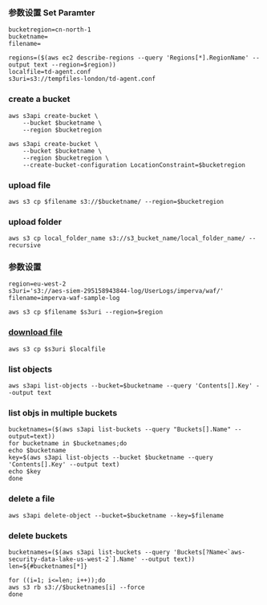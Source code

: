 
### 参数设置 Set Paramter
```
bucketregion=cn-north-1
bucketname=
filename=
```
```
regions=($(aws ec2 describe-regions --query 'Regions[*].RegionName' --output text --region=$region))
localfile=td-agent.conf
s3uri=s3://tempfiles-london/td-agent.conf
```
###  create a bucket
```
aws s3api create-bucket \
    --bucket $bucketname \
    --region $bucketregion
```
```
aws s3api create-bucket \
    --bucket $bucketname \
    --region $bucketregion \
    --create-bucket-configuration LocationConstraint=$bucketregion
   ```
###  upload file
```
aws s3 cp $filename s3://$bucketname/ --region=$bucketregion
```
###  upload folder
```
aws s3 cp local_folder_name s3://s3_bucket_name/local_folder_name/ --recursive
```
### 参数设置
```
region=eu-west-2
s3uri='s3://aes-siem-295158943844-log/UserLogs/imperva/waf/'
filename=imperva-waf-sample-log
```
```
aws s3 cp $filename $s3uri --region=$region
```

###  [download file](https://docs.aws.amazon.com/cli/latest/reference/s3/cp.html)
```
aws s3 cp $s3uri $localfile
```

###  list objects
```
aws s3api list-objects --bucket=$bucketname --query 'Contents[].Key' --output text
```
###  list objs in multiple buckets
```
bucketnames=($(aws s3api list-buckets --query "Buckets[].Name" --output=text))
for bucketname in $bucketnames;do
echo $bucketname
key=$(aws s3api list-objects --bucket $bucketname --query 'Contents[].Key' --output text)
echo $key
done
```

###  delete a file
```
aws s3api delete-object --bucket=$bucketname --key=$filename
```
###  delete buckets
```
bucketnames=($(aws s3api list-buckets --query 'Buckets[?Name<`aws-security-data-lake-us-west-2`].Name' --output text))
len=${#bucketnames[*]}
```
```
for ((i=1; i<=len; i++));do
aws s3 rb s3://$bucketnames[i] --force
done
```
